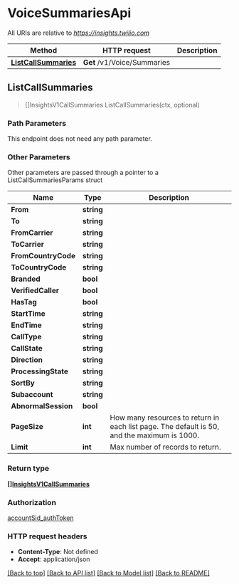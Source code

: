 # VoiceSummariesApi

All URIs are relative to *https://insights.twilio.com*

Method | HTTP request | Description
------------- | ------------- | -------------
[**ListCallSummaries**](VoiceSummariesApi.md#ListCallSummaries) | **Get** /v1/Voice/Summaries | 



## ListCallSummaries

> []InsightsV1CallSummaries ListCallSummaries(ctx, optional)





### Path Parameters

This endpoint does not need any path parameter.

### Other Parameters

Other parameters are passed through a pointer to a ListCallSummariesParams struct


Name | Type | Description
------------- | ------------- | -------------
**From** | **string** | 
**To** | **string** | 
**FromCarrier** | **string** | 
**ToCarrier** | **string** | 
**FromCountryCode** | **string** | 
**ToCountryCode** | **string** | 
**Branded** | **bool** | 
**VerifiedCaller** | **bool** | 
**HasTag** | **bool** | 
**StartTime** | **string** | 
**EndTime** | **string** | 
**CallType** | **string** | 
**CallState** | **string** | 
**Direction** | **string** | 
**ProcessingState** | **string** | 
**SortBy** | **string** | 
**Subaccount** | **string** | 
**AbnormalSession** | **bool** | 
**PageSize** | **int** | How many resources to return in each list page. The default is 50, and the maximum is 1000.
**Limit** | **int** | Max number of records to return.

### Return type

[**[]InsightsV1CallSummaries**](InsightsV1CallSummaries.md)

### Authorization

[accountSid_authToken](../README.md#accountSid_authToken)

### HTTP request headers

- **Content-Type**: Not defined
- **Accept**: application/json

[[Back to top]](#) [[Back to API list]](../README.md#documentation-for-api-endpoints)
[[Back to Model list]](../README.md#documentation-for-models)
[[Back to README]](../README.md)

